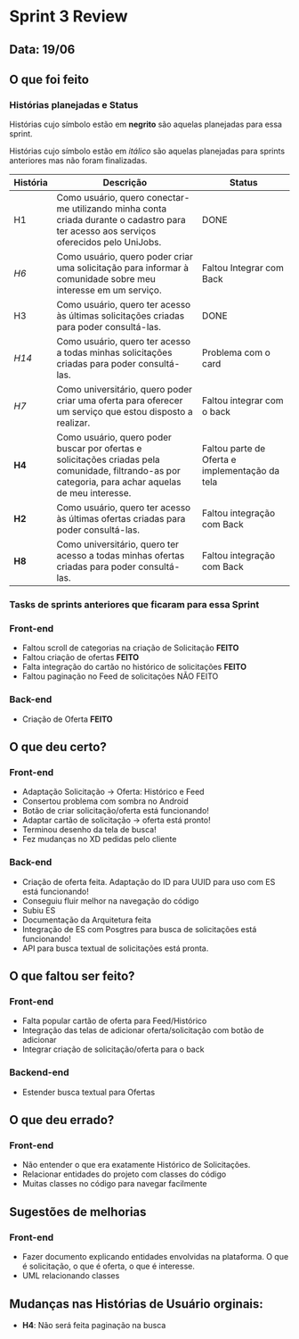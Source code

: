 # Sprint 3 Review

## Data: 19/06

## O que foi feito

### Histórias planejadas e Status

Histórias cujo símbolo estão em **negrito** são aquelas planejadas para essa sprint.

Histórias cujo símbolo estão em *itálico* são aquelas planejadas para sprints anteriores mas não foram finalizadas. 

| História | Descrição | Status |
| -------- | --------- | ---------- |
|   H1     | Como usuário, quero conectar-me utilizando minha conta criada durante o cadastro para ter acesso aos serviços oferecidos pelo UniJobs. | DONE |
| *H6*     | Como usuário, quero poder criar uma solicitação para informar à comunidade sobre meu interesse em um serviço. | Faltou Integrar com Back |
| H3       | Como usuário, quero ter acesso às últimas solicitações criadas para poder consultá-las. | DONE |
| *H14*    | Como usuário, quero ter acesso a todas minhas solicitações criadas para poder consultá-las. | Problema com o card |
| *H7*     | Como universitário, quero poder criar uma oferta para oferecer um serviço que estou disposto a realizar. | Faltou integrar com o back |
| **H4**   | Como usuário, quero poder buscar por ofertas e solicitações criadas pela comunidade, filtrando-as por categoria, para achar aquelas de meu interesse. | Faltou parte de Oferta e implementação da tela|
|  **H2**  | Como usuário, quero ter acesso às últimas ofertas criadas para poder consultá-las. | Faltou integração com Back | 
| **H8**   |  Como universitário, quero ter acesso a todas minhas ofertas criadas para poder consultá-las. | Faltou integração com Back |

### Tasks de sprints anteriores que ficaram para essa Sprint

### Front-end
- Faltou scroll de categorias na criação de Solicitação **FEITO**
- Faltou criação de ofertas **FEITO**
- Falta integração do cartão no histórico de solicitações **FEITO**
- Faltou paginação no Feed de solicitações NÃO FEITO

### Back-end
- Criação de Oferta **FEITO**

## O que deu certo?

### Front-end
- Adaptação Solicitação -> Oferta: Histórico e Feed
- Consertou problema com sombra no Android
- Botão de criar solicitação/oferta está funcionando!
- Adaptar cartão de solicitação -> oferta está pronto!
- Terminou desenho da tela de busca! 
- Fez mudanças no XD pedidas pelo cliente

### Back-end
- Criação de oferta feita. Adaptação do ID para UUID para uso com ES está funcionando!
- Conseguiu fluir melhor na navegação do código
- Subiu ES
- Documentação da Arquitetura feita
- Integração de ES com Posgtres para busca de solicitações está funcionando!
- API para busca textual de solicitações está pronta.

## O que faltou ser feito?

### Front-end
- Falta popular cartão de oferta para Feed/Histórico
- Integração das telas de adicionar oferta/solicitação com botão de adicionar
- Integrar criação de solicitação/oferta para o back

### Backend-end
- Estender busca textual para Ofertas

## O que deu errado?

### Front-end
- Não entender o que era exatamente Histórico de Solicitações. 
- Relacionar entidades do projeto com classes do código
- Muitas classes no código para navegar facilmente


## Sugestões de melhorias

### Front-end
- Fazer documento explicando entidades envolvidas na plataforma. O que é solicitação, o que é oferta, o que é interesse.
- UML relacionando classes


## Mudanças nas Histórias de Usuário orginais:

- **H4**: Não será feita paginação na busca
